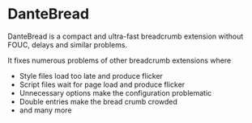 
# DanteBread #

DanteBread is a compact and ultra-fast breadcrumb extension without FOUC, delays and similar problems.

It fixes numerous problems of other breadcrumb extensions where 
* Style files load too late and produce flicker 
* Script files wait for page load and produce flicker 
* Unnecessary options make the configuration problematic 
* Double entries make the bread crumb crowded  
* and many more  
